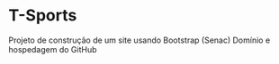 # T-Sports
 Projeto de construção de um site usando Bootstrap (Senac)
 Domínio e hospedagem do GitHub
